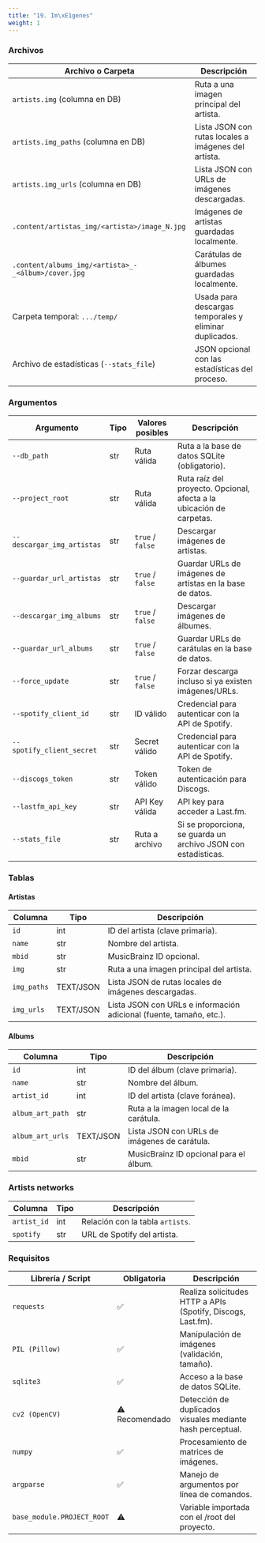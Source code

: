 ```yaml
---
title: "19. Im\xE1genes"
weight: 1
---
```


### Archivos

| Archivo o Carpeta                                   | Descripción                                            |
| --------------------------------------------------- | ------------------------------------------------------ |
| `artists.img` (columna en DB)                       | Ruta a una imagen principal del artista.               |
| `artists.img_paths` (columna en DB)                 | Lista JSON con rutas locales a imágenes del artista.   |
| `artists.img_urls` (columna en DB)                  | Lista JSON con URLs de imágenes descargadas.           |
| `.content/artistas_img/<artista>/image_N.jpg`       | Imágenes de artistas guardadas localmente.             |
| `.content/albums_img/<artista>_-_<álbum>/cover.jpg` | Carátulas de álbumes guardadas localmente.             |
| Carpeta temporal: `.../temp/`                       | Usada para descargas temporales y eliminar duplicados. |
| Archivo de estadísticas (`--stats_file`)            | JSON opcional con las estadísticas del proceso.        |

### Argumentos
| Argumento                  | Tipo | Valores posibles | Descripción                                                          |
| -------------------------- | ---- | ---------------- | -------------------------------------------------------------------- |
| `--db_path`                | str  | Ruta válida      | Ruta a la base de datos SQLite (obligatorio).                        |
| `--project_root`           | str  | Ruta válida      | Ruta raíz del proyecto. Opcional, afecta a la ubicación de carpetas. |
| `--descargar_img_artistas` | str  | `true` / `false` | Descargar imágenes de artistas.                                      |
| `--guardar_url_artistas`   | str  | `true` / `false` | Guardar URLs de imágenes de artistas en la base de datos.            |
| `--descargar_img_albums`   | str  | `true` / `false` | Descargar imágenes de álbumes.                                       |
| `--guardar_url_albums`     | str  | `true` / `false` | Guardar URLs de carátulas en la base de datos.                       |
| `--force_update`           | str  | `true` / `false` | Forzar descarga incluso si ya existen imágenes/URLs.                 |
| `--spotify_client_id`      | str  | ID válido        | Credencial para autenticar con la API de Spotify.                    |
| `--spotify_client_secret`  | str  | Secret válido    | Credencial para autenticar con la API de Spotify.                    |
| `--discogs_token`          | str  | Token válido     | Token de autenticación para Discogs.                                 |
| `--lastfm_api_key`         | str  | API Key válida   | API key para acceder a Last.fm.                                      |
| `--stats_file`             | str  | Ruta a archivo   | Si se proporciona, se guarda un archivo JSON con estadísticas.       |


### Tablas

#### Artistas

| Columna     | Tipo      | Descripción                                                         |
| ----------- | --------- | ------------------------------------------------------------------- |
| `id`        | int       | ID del artista (clave primaria).                                    |
| `name`      | str       | Nombre del artista.                                                 |
| `mbid`      | str       | MusicBrainz ID opcional.                                            |
| `img`       | str       | Ruta a una imagen principal del artista.                            |
| `img_paths` | TEXT/JSON | Lista JSON de rutas locales de imágenes descargadas.                |
| `img_urls`  | TEXT/JSON | Lista JSON con URLs e información adicional (fuente, tamaño, etc.). |

#### Albums
| Columna          | Tipo      | Descripción                                  |
| ---------------- | --------- | -------------------------------------------- |
| `id`             | int       | ID del álbum (clave primaria).               |
| `name`           | str       | Nombre del álbum.                            |
| `artist_id`      | int       | ID del artista (clave foránea).              |
| `album_art_path` | str       | Ruta a la imagen local de la carátula.       |
| `album_art_urls` | TEXT/JSON | Lista JSON con URLs de imágenes de carátula. |
| `mbid`           | str       | MusicBrainz ID opcional para el álbum.       |

### Artists networks
| Columna     | Tipo | Descripción                      |
| ----------- | ---- | -------------------------------- |
| `artist_id` | int  | Relación con la tabla `artists`. |
| `spotify`   | str  | URL de Spotify del artista.      |

### Requisitos 
| Librería / Script          | Obligatoria    | Descripción                                                  |
| -------------------------- | -------------- | ------------------------------------------------------------ |
| `requests`                 | ✅              | Realiza solicitudes HTTP a APIs (Spotify, Discogs, Last.fm). |
| `PIL (Pillow)`             | ✅              | Manipulación de imágenes (validación, tamaño).               |
| `sqlite3`                  | ✅              | Acceso a la base de datos SQLite.                            |
| `cv2 (OpenCV)`             | ⚠️ Recomendado | Detección de duplicados visuales mediante hash perceptual.   |
| `numpy`                    | ✅              | Procesamiento de matrices de imágenes.                       |
| `argparse`                 | ✅              | Manejo de argumentos por línea de comandos.                  |
| `base_module.PROJECT_ROOT` | ⚠️             | Variable importada con el /root del proyecto.                |